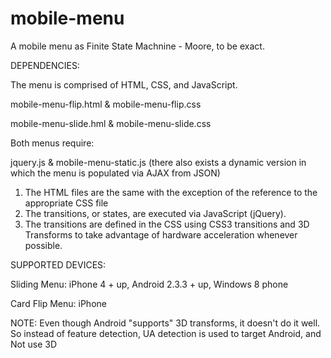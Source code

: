 mobile-menu
===========

A mobile menu as Finite State Machnine - Moore, to be exact.

DEPENDENCIES:

The menu is comprised of HTML, CSS, and JavaScript.

mobile-menu-flip.html & mobile-menu-flip.css

mobile-menu-slide.hml & mobile-menu-slide.css

Both menus require:

jquery.js & mobile-menu-static.js 
(there also exists a dynamic version in which the menu is populated via AJAX from JSON)


1. The HTML files are the same with the exception of the reference to the appropriate CSS file
2. The transitions, or states, are executed via JavaScript (jQuery).
3. The transitions are defined in the CSS using CSS3 transitions and 3D Transforms to take advantage of hardware acceleration whenever possible.
 
 
SUPPORTED DEVICES: 

Sliding Menu: iPhone 4 + up, Android 2.3.3 + up, Windows 8 phone 

Card Flip Menu: iPhone 

NOTE: Even though Android "supports" 3D transforms, it doesn't do it well. So instead of feature detection, UA detection is used to target Android, and Not use 3D
